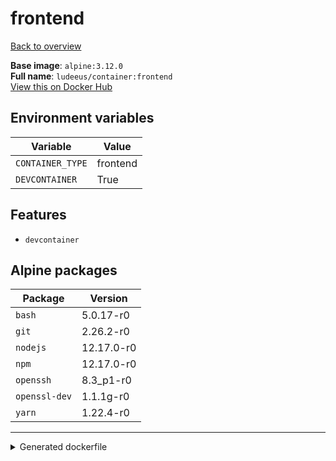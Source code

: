# frontend

[Back to overview](../index.md)

**Base image**: `alpine:3.12.0`  
**Full name**: `ludeeus/container:frontend`  
[View this on Docker Hub](https://hub.docker.com/r/ludeeus/container/tags?page=1&name=frontend)

## Environment variables

Variable | Value 
-- | --
`CONTAINER_TYPE` | frontend
`DEVCONTAINER` | True

## Features

- `devcontainer`

## Alpine packages

Package | Version 
-- | --
`bash` | 5.0.17-r0
`git` | 2.26.2-r0
`nodejs` | 12.17.0-r0
`npm` | 12.17.0-r0
`openssh` | 8.3_p1-r0
`openssl-dev` | 1.1.1g-r0
`yarn` | 1.22.4-r0



***
<details>
<summary>Generated dockerfile</summary>

<pre>
FROM alpine:3.12.0

ENV CONTAINER_TYPE=frontend
ENV DEVCONTAINER=True

COPY rootfs/common /
COPY --from=ludeeus/webhook /bin/binary /bin/webhook

RUN  \ 
    apk add --no-cache  \ 
        bash=5.0.17-r0 \ 
        git=2.26.2-r0 \ 
        nodejs=12.17.0-r0 \ 
        npm=12.17.0-r0 \ 
        openssh=8.3_p1-r0 \ 
        openssl-dev=1.1.1g-r0 \ 
        yarn=1.22.4-r0 \ 
    && chmod +x /usr/bin/container \ 
    && rm -rf /var/cache/apk/* \ 
    && rm -fr /tmp/* /var/{cache,log}/*



<<<<<<< HEAD

=======
LABEL org.opencontainers.image.authors="Ludeeus <hi@ludeeus.dev>"
LABEL org.opencontainers.image.created="2020-07-17T16:44:39.377695"
LABEL org.opencontainers.image.description="None"
LABEL org.opencontainers.image.documentation="https://ludeeus.github.io/container/tags/frontend"
LABEL org.opencontainers.image.licenses="MIT"
LABEL org.opencontainers.image.revision="93a0ea023913050ae699ec6c55be7deccd9e0732"
LABEL org.opencontainers.image.source="https://github.com/ludeeus/container"
LABEL org.opencontainers.image.title="Frontend"
LABEL org.opencontainers.image.url="https://ludeeus.github.io/container/tags/frontend"
LABEL org.opencontainers.image.vendor="Ludeeus"
LABEL org.opencontainers.image.version="93a0ea023913050ae699ec6c55be7deccd9e0732"
>>>>>>> 589fbf4053c7812b821060e23794a83a031007b5
</pre>

<i>This is a generated version of the context used while building the container, some of the labels will not be correct since they use information in the action that publishes the container</i>
</details>
